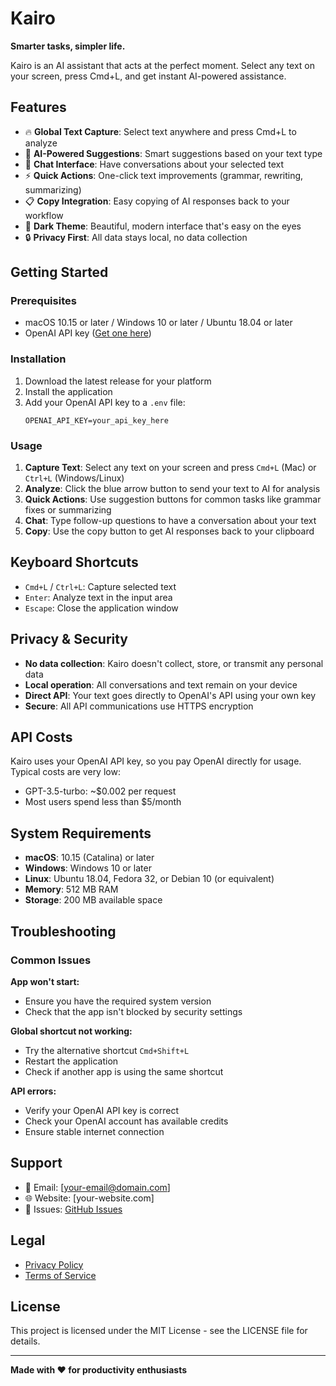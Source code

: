 # Kairo

**Smarter tasks, simpler life.**

Kairo is an AI assistant that acts at the perfect moment. Select any text on your screen, press Cmd+L, and get instant AI-powered assistance.

## Features

- 🔥 **Global Text Capture**: Select text anywhere and press Cmd+L to analyze
- 🤖 **AI-Powered Suggestions**: Smart suggestions based on your text type
- 💬 **Chat Interface**: Have conversations about your selected text
- ⚡ **Quick Actions**: One-click text improvements (grammar, rewriting, summarizing)
- 📋 **Copy Integration**: Easy copying of AI responses back to your workflow
- 🌙 **Dark Theme**: Beautiful, modern interface that's easy on the eyes
- 🔒 **Privacy First**: All data stays local, no data collection

## Getting Started

### Prerequisites

- macOS 10.15 or later / Windows 10 or later / Ubuntu 18.04 or later
- OpenAI API key ([Get one here](https://platform.openai.com/api-keys))

### Installation

1. Download the latest release for your platform
2. Install the application
3. Add your OpenAI API key to a `.env` file:
   ```
   OPENAI_API_KEY=your_api_key_here
   ```

### Usage

1. **Capture Text**: Select any text on your screen and press `Cmd+L` (Mac) or `Ctrl+L` (Windows/Linux)
2. **Analyze**: Click the blue arrow button to send your text to AI for analysis
3. **Quick Actions**: Use suggestion buttons for common tasks like grammar fixes or summarizing
4. **Chat**: Type follow-up questions to have a conversation about your text
5. **Copy**: Use the copy button to get AI responses back to your clipboard

## Keyboard Shortcuts

- `Cmd+L` / `Ctrl+L`: Capture selected text
- `Enter`: Analyze text in the input area
- `Escape`: Close the application window

## Privacy & Security

- **No data collection**: Kairo doesn't collect, store, or transmit any personal data
- **Local operation**: All conversations and text remain on your device
- **Direct API**: Your text goes directly to OpenAI's API using your own key
- **Secure**: All API communications use HTTPS encryption

## API Costs

Kairo uses your OpenAI API key, so you pay OpenAI directly for usage. Typical costs are very low:
- GPT-3.5-turbo: ~$0.002 per request
- Most users spend less than $5/month

## System Requirements

- **macOS**: 10.15 (Catalina) or later
- **Windows**: Windows 10 or later
- **Linux**: Ubuntu 18.04, Fedora 32, or Debian 10 (or equivalent)
- **Memory**: 512 MB RAM
- **Storage**: 200 MB available space

## Troubleshooting

### Common Issues

**App won't start:**
- Ensure you have the required system version
- Check that the app isn't blocked by security settings

**Global shortcut not working:**
- Try the alternative shortcut `Cmd+Shift+L`
- Restart the application
- Check if another app is using the same shortcut

**API errors:**
- Verify your OpenAI API key is correct
- Check your OpenAI account has available credits
- Ensure stable internet connection

## Support

- 📧 Email: [your-email@domain.com]
- 🌐 Website: [your-website.com]
- 📝 Issues: [GitHub Issues](https://github.com/yourusername/kairo/issues)

## Legal

- [Privacy Policy](PRIVACY_POLICY.md)
- [Terms of Service](TERMS_OF_SERVICE.md)

## License

This project is licensed under the MIT License - see the LICENSE file for details.

---

**Made with ❤️ for productivity enthusiasts**